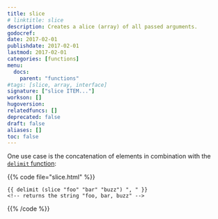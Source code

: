 ```yaml
---
title: slice
# linktitle: slice
description: Creates a alice (array) of all passed arguments.
godocref:
date: 2017-02-01
publishdate: 2017-02-01
lastmod: 2017-02-01
categories: [functions]
menu:
  docs:
    parent: "functions"
#tags: [slice, array, interface]
signature: ["slice ITEM..."]
workson: []
hugoversion:
relatedfuncs: []
deprecated: false
draft: false
aliases: []
toc: false
---
```


One use case is the concatenation of elements in combination with the [`delimit` function][]:

{{% code file="slice.html" %}}
```
{{ delimit (slice "foo" "bar" "buzz") ", " }}
<!-- returns the string "foo, bar, buzz" -->
```
{{% /code %}}


[`delimit` function]: /functions/delimit/
